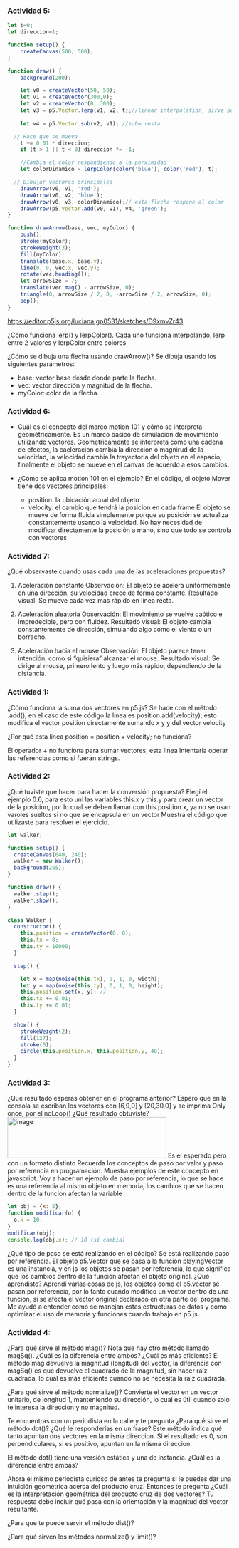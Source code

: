 



































































































### Actividad 5: 

```js
let t=0;
let direccion=1;

function setup() {
    createCanvas(500, 500);
}

function draw() {
    background(200);

    let v0 = createVector(50, 50);
    let v1 = createVector(300,0);
    let v2 = createVector(0, 300);
    let v3 = p5.Vector.lerp(v1, v2, t);//linear interpolation, sirve para encontrar el punto intermedio entre v1 y v2
   
    let v4 = p5.Vector.sub(v2, v1); //sub= resta

  // Hace que se mueva
    t += 0.01 * direccion;
    if (t > 1 || t < 0) direccion *= -1;

    //Cambia el color respondiendo a la porximidad
    let colorDinamico = lerpColor(color('blue'), color('red'), t);

  // Dibujar vectores principales
    drawArrow(v0, v1, 'red');
    drawArrow(v0, v2, 'blue');
    drawArrow(v0, v3, colorDinamico);// esta flecha respone al color
    drawArrow(p5.Vector.add(v0, v1), v4, 'green');
}

function drawArrow(base, vec, myColor) {
    push();
    stroke(myColor);
    strokeWeight(3);
    fill(myColor);
    translate(base.x, base.y);
    line(0, 0, vec.x, vec.y);
    rotate(vec.heading());
    let arrowSize = 7;
    translate(vec.mag() - arrowSize, 0);
    triangle(0, arrowSize / 2, 0, -arrowSize / 2, arrowSize, 0);
    pop();
}
```
https://editor.p5js.org/luciana.gp0531/sketches/D9xmvZr43

¿Cómo funciona lerp() y lerpColor().
Cada uno funciona interpolando, lerp entre 2 valores y lerpColor entre colores

¿Cómo se dibuja una flecha usando drawArrow()?
Se dibuja usando los siguientes parámetros:
- base: vector base desde donde parte la flecha.
- vec: vector dirección y magnitud de la flecha.
- myColor: color de la flecha.

### Actividad 6:

- Cuál es el concepto del marco motion 101 y cómo se interpreta geométricamente.
  Es un marco basico de simulacion de movimiento utilizando vectores. Geometricamente se interpreta como una cadena de efectos, la caeleracion cambia la direccion o magnirud de la velocidad, la velocidad cambia la trayectoria del objeto en el espacio, finalmente el objeto se mueve en el canvas de acuerdo a esos cambios.
  
- ¿Cómo se aplica motion 101 en el ejemplo?
  En el código, el objeto Mover tiene dos vectores principales:
  - position: la ubicación acual del objeto
  - velocity: el cambio que tendrá la posicion en cada frame
    El objeto se mueve de forma fluida simplemente porque su posición se actualiza constantemente usando la velocidad. No hay necesidad de modificar directamente la posición a mano, sino que todo se controla con vectores

### Actividad 7:
¿Qué observaste cuando usas cada una de las aceleraciones propuestas?

1. Aceleración constante
  Observación: El objeto se acelera uniformemente en una dirección, su velocidad crece de forma constante.
  Resultado visual: Se mueve cada vez más rápido en línea recta.

2. Aceleración aleatoria
  Observación: El movimiento se vuelve caótico e impredecible, pero con fluidez.
  Resultado visual: El objeto cambia constantemente de dirección, simulando algo como el viento o un borracho.

3. Aceleración hacia el mouse
  Observación: El objeto parece tener intención, como si “quisiera” alcanzar el mouse.
  Resultado visual: Se dirige al mouse, primero lento y luego más rápido, dependiendo de la distancia.

### Actividad 1:

¿Cómo funciona la suma dos vectores en p5.js?
Se hace con el método .add(), en el caso de este código la línea es position.add(velocity); esto modifica el vector position directamente sumando x y y del vector velocity

¿Por qué esta línea position = position + velocity; no funciona?

El operador + no funciona para sumar vectores, esta linea intentaria operar las referencias como si fueran strings.

### Actividad 2: 

¿Qué tuviste que hacer para hacer la conversión propuesta?
Elegí el ejemplo 0.6, para esto uni las variables this.x y this.y para crear un vector de la posicion, por lo cual se deben llamar con this.position.x, ya no se usan varoles sueltos si no que se encapsula en un vector
Muestra el código que utilizaste para resolver el ejercicio.
```js
let walker;

function setup() {
  createCanvas(640, 240);
  walker = new Walker();
  background(255);
}

function draw() {
  walker.step();
  walker.show();
}

class Walker {
  constructor() {
    this.position = createVector(0, 0); 
    this.tx = 0;
    this.ty = 10000;
  }

  step() {

    let x = map(noise(this.tx), 0, 1, 0, width);
    let y = map(noise(this.ty), 0, 1, 0, height);
    this.position.set(x, y); // 
    this.tx += 0.01;
    this.ty += 0.01;
  }

  show() {
    strokeWeight(2);
    fill(127);
    stroke(0);
    circle(this.position.x, this.position.y, 48); 
  }
}
```

### Actividad 3: 

¿Qué resultado esperas obtener en el programa anterior?
Espero que en la consola se escriban los vectores con [6,9,0] y [20,30,0] y se imprima Only once, por el noLoop()
¿Qué resultado obtuviste?
<img width="357" height="92" alt="image" src="https://github.com/user-attachments/assets/1ad2062e-8f11-407d-a3ca-fb9d084c643d" />
Es el esperado pero con un formato distinto
Recuerda los conceptos de paso por valor y paso por referencia en programación. Muestra ejemplos de este concepto en javascript.
Voy a hacer un ejemplo de paso por referencia, lo que se hace es una referencia al mismo objeto en memoria, los cambios que se hacen dentro de la funcion afectan la variable
```js
let obj = {x: 5};
function modificar(o) {
  o.x = 10;
}
modificar(obj);
console.log(obj.x); // 10 (sí cambia)
```
¿Qué tipo de paso se está realizando en el código?
Se está realizando paso por referencia.
El objeto p5.Vector que se pasa a la función playingVector es una instancia, y en js los objetos se pasan por referencia, lo que significa que los cambios dentro de la función afectan el objeto original.
¿Qué aprendiste?
Aprendí varias cosas de js, los objetos como el p5.vector se pasan por referencia, por lo tanto cuando modifico un vector dentro de una funcion, si se afecta el vector original declarado en otra parte del programa. Me ayudó a entender como se manejan estas estructuras de datos y como optimizar el uso de memoria y funciones cuando trabajo en p5.js

### Actividad 4: 
¿Para qué sirve el método mag()? Nota que hay otro método llamado magSq(). ¿Cuál es la diferencia entre ambos? ¿Cuál es más eficiente?
El método mag devuelve la magnitud (longitud) del vector, la diferencia con magSq() es que devuelve el cuadrado de la magnitud, sin hacer raíz cuadrada, lo cual es más eficiente cuando no se necesita la raiz cuadrada.

¿Para qué sirve el método normalize()?
Convierte el vector en un vector unitario, de longitud 1, manteniendo su dirección, lo cual es útil cuando solo te interesa la direccion y no magnitud.

Te encuentras con un periodista en la calle y te pregunta ¿Para qué sirve el método dot()? ¿Qué le responderías en un frase?
Este método indica qué tanto apuntan dos vectores en la misma direccion. Si el resultado es 0, son perpendiculares, si es positivo, apuntan en la misma direccion.

El método dot() tiene una versión estática y una de instancia. ¿Cuál es la diferencia entre ambas?



Ahora el mismo periodista curioso de antes te pregunta si le puedes dar una intuición geométrica acerca del producto cruz. Entonces te pregunta ¿Cuál es la interpretación geométrica del producto cruz de dos vectores? Tu respuesta debe incluir qué pasa con la orientación y la magnitud del vector resultante.

¿Para que te puede servir el método dist()?

¿Para qué sirven los métodos normalize() y limit()?


